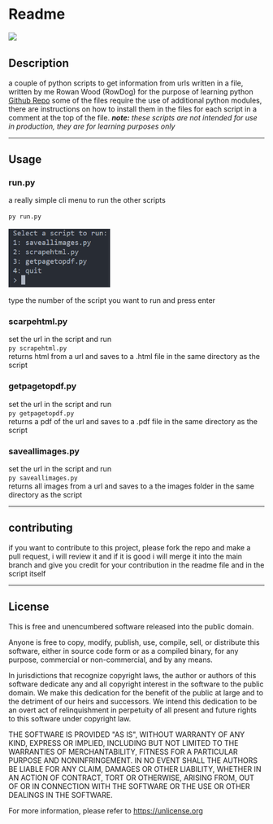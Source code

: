 # Readme

<img src='https://www.python.org/static/img/python-logo.png' width='50%'>

## Description

a couple of python scripts to get information from urls written in a file,
written by me Rowan Wood (RowDog) for the purpose of learning python
[Github Repo](https://github.com/mrdiamonddirt)
some of the files require the use of additional python modules, there are instructions on how to install them in the files for each script in a comment at the top of the file.
**_note:_** _these scripts are not intended for use in production, they are for learning purposes only_

<hr/>

## Usage

### run.py

a really simple cli menu to run the other scripts
<br/>

`py run.py`
<br/>
<br/>
<img src='./images/menu.png' width='200px'>

type the number of the script you want to run and press enter

### scarpehtml.py

set the url in the script and run
<br/>
`py scrapehtml.py`
<br/>
returns html from a url and saves to a .html file
in the same directory as the script

### getpagetopdf.py

set the url in the script and run
<br/>
`py getpagetopdf.py`
<br/>
returns a pdf of the url and saves to a .pdf file in the same directory as the script

### saveallimages.py

set the url in the script and run
<br/>
`py saveallimages.py`
<br/>
returns all images from a url and saves to a the images folder in the same directory as the script

---

## contributing

if you want to contribute to this project, please fork the repo and make a pull request, i will review it and if it is good i will merge it into the main branch and give you credit for your contribution in the readme file and in the script itself

---

## License

This is free and unencumbered software released into the public domain.

Anyone is free to copy, modify, publish, use, compile, sell, or
distribute this software, either in source code form or as a compiled
binary, for any purpose, commercial or non-commercial, and by any
means.

In jurisdictions that recognize copyright laws, the author or authors
of this software dedicate any and all copyright interest in the
software to the public domain. We make this dedication for the benefit
of the public at large and to the detriment of our heirs and
successors. We intend this dedication to be an overt act of
relinquishment in perpetuity of all present and future rights to this
software under copyright law.

THE SOFTWARE IS PROVIDED "AS IS", WITHOUT WARRANTY OF ANY KIND,
EXPRESS OR IMPLIED, INCLUDING BUT NOT LIMITED TO THE WARRANTIES OF
MERCHANTABILITY, FITNESS FOR A PARTICULAR PURPOSE AND NONINFRINGEMENT.
IN NO EVENT SHALL THE AUTHORS BE LIABLE FOR ANY CLAIM, DAMAGES OR
OTHER LIABILITY, WHETHER IN AN ACTION OF CONTRACT, TORT OR OTHERWISE,
ARISING FROM, OUT OF OR IN CONNECTION WITH THE SOFTWARE OR THE USE OR
OTHER DEALINGS IN THE SOFTWARE.

For more information, please refer to <https://unlicense.org>
